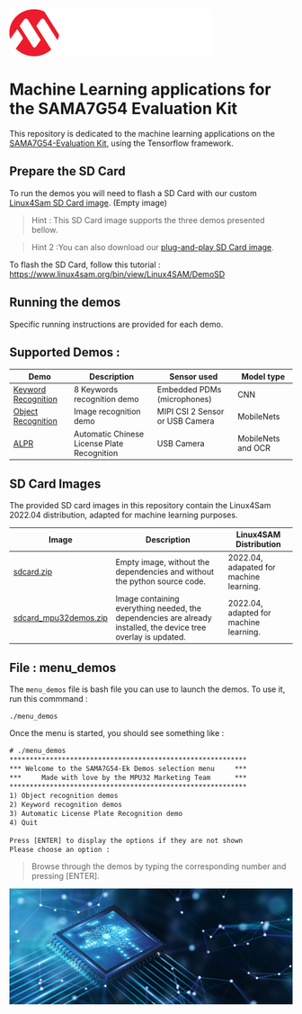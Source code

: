 
![microchip-logo](readme/mchp-logo.png)
# Machine Learning applications for the SAMA7G54 Evaluation Kit

This repository is dedicated to the machine learning applications on the [SAMA7G54-Evaluation Kit](https://www.microchip.com/en-us/development-tool/EV21H18A), using the Tensorflow framework.

## Prepare the SD Card 
To run the demos you will need to flash a SD Card with our custom [Linux4Sam SD Card image](sdcard.zip). (Empty image)

>Hint : This SD Card image supports the three demos presented bellow.

>Hint 2 :You can also download our [plug-and-play SD Card image](sdcard_mpu32demos.zip).

To flash the SD Card, follow this tutorial : https://www.linux4sam.org/bin/view/Linux4SAM/DemoSD

## Running the demos
Specific running instructions are provided for each demo.

## Supported Demos :

| Demo      | Description | Sensor used | Model type |
| ----------- | ----------- | ----------- | ----------- |
| [Keyword Recognition](keyword_recognition)      | 8 Keywords recognition demo       | Embedded PDMs (microphones) | CNN |
| [Object Recognition](Image_Classification) | Image recognition demo | MIPI CSI 2 Sensor or USB Camera | MobileNets|
|[ALPR](ALPR) | Automatic Chinese License Plate Recognition | USB Camera | MobileNets and OCR |

## SD Card Images

The provided SD card images in this repository contain the Linux4Sam 2022.04 distribution, adapted for machine learning purposes. 

| Image | Description | Linux4SAM Distribution |
| -- | -- | --|
|[sdcard.zip](sdcard.zip) | Empty image, without the dependencies and without the python source code. | 2022.04, adapated for machine learning. |
|[sdcard_mpu32demos.zip](sdcard_mpu32demos.zip) | Image containing everything needed, the dependencies are already installed, the device tree overlay is updated. | 2022.04, adapted for machine learning.


## File : menu_demos
The `menu_demos` file is bash file you can use to launch the demos.
To use it, run this commmand : 
```
./menu_demos
```
Once the menu is started, you should see something like : 
```
# ./menu_demos
***********************************************************
*** Welcome to the SAMA7G54-Ek Demos selection menu     ***
***     Made with love by the MPU32 Marketing Team      ***
***********************************************************
1) Object recognition demos
2) Keyword recognition demos
3) Automatic License Plate Recognition demo
4) Quit

Press [ENTER] to display the options if they are not shown
Please choose an option :

```
>Browse through the demos by typing the corresponding number and pressing [ENTER].


![SAMA7G5 image](readme/sama7g54.jpg)